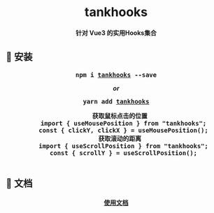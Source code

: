 <!--
 * @Descripttion: 神之一手
 * @version: 1.0.0
 * @Author: null
 * @Date: 2022-08-01 14:02:36
 * @LastEditors: sueRimn
 * @LastEditTime: 2022-08-02 10:37:59
-->

<h1 align="center"><b>tankhooks</b></h1>
<h4 align="center">针对 Vue3 的实用Hooks集合</h4>

## 🔨 安装

<h4 align="center">
  <pre>npm i <a href="https://github.com/ymhczm/tankhooks">tankhooks</a> --save</pre>
  <i>or</i>
  <pre>yarn add <a href="https://github.com/ymhczm/tankhooks">tankhooks</a></pre>
  <pre>
  获取鼠标点击的位置
    import { useMousePosition } from "tankhooks";
    const { clickY, clickX } = useMousePosition();
  获取滚动的距离
    import { useScrollPosition } from "tankhooks";
    const { scrollY } = useScrollPosition();
  </pre>

</h4>

## 🏃 文档

<h4 align="center">
  <a href="">使用文档</a>
</h4>

<br>
